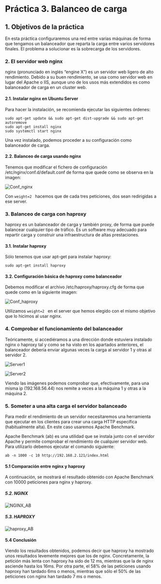 # Práctica 3. Balanceo de carga

## 1. Objetivos de la práctica

En esta práctica configuraremos una red entre varias máquinas de forma que
tengamos un balanceador que reparta la carga entre varios servidores finales.
El problema a solucionar es la sobrecarga de los servidores.

### 2. El servidor web nginx
nginx (pronunciado en inglés “engine X”) es un servidor web ligero de alto rendimiento. Debido a su buen rendimiento, se usa como servidor web en lugar del Apache o IIS, aunque uno de los usos más extendidos es como balanceador de carga en un cluster web.

#### 2.1. Instalar nginx en Ubuntu Server

Para hacer la instalación, se recomienda ejecutar las siguientes
órdenes:
```
sudo apt-get update && sudo apt-get dist-upgrade && sudo apt-get autoremove
sudo apt-get install nginx
sudo systemctl start nginx
```
Una vez instalado, podemos proceder a su configuración como balanceador de carga.

#### 2.2. Balanceo de carga usando nginx
Tenemos que modificar el fichero de configuración /etc/nginx/conf.d/default.conf de forma que quede como se observa en la imagen:

![Conf_nginx](./Images/nginx_default_conf.PNG)

Con ``` weight=2  ``` hacemos que de cada tres peticiones, dos sean redirigidas a ese server.

### 3. Balanceo de carga con haproxy
haproxy es un balanceador de carga y también proxy, de forma que puede balancear cualquier tipo de tráfico.
Es un software muy adecuado para repartir carga y construir una infraestructura de altas prestaciones.

#### 3.1. Instalar haproxy
Sólo tenemos que usar apt-get para instalar haproxy:
```
sudo apt-get install haproxy
```

#### 3.2. Configuración básica de haproxy como balanceador
Debemos modificar el archivo /etc/haproxy/haproxy.cfg de forma que quede como en la siguiente imagen:

![Conf_haproxy](./Images/haproxy_cfg.PNG)

Utilizamos ``` weight=2  ``` en el server que hemos elegido con el mismo objetivo que lo hicimos al usar nginx.

### 4. Comprobar el funcionamiento del balanceador
Teóricamente, si accediéramos a una dirección donde estuviera instalado nginx o haproxy tal y como se ha visto en los apartados anteriores, el balanceador debería enviar algunas veces la carga al servidor 1 y otras al servidor 2.

![Server1](./Images/nginx_maquina_1.PNG)

![Server2](./Images/nginx_maquina_2.PNG)

Viendo las imágenes podemos comprobar que, efectivamente, para una misma ip (192.168.56.44) nos remite a veces a la máquina 1 y otras a la máquina 2.

### 5. Someter a una alta carga el servidor balanceado
Para medir el rendimiento de un servidor necesitaremos una herramienta que ejecutar en los clientes para crear una carga HTTP específica (habitualmente alta). En este caso usaremos Apache Benchmark.

Apache Benchmark (ab) es una utilidad que se instala junto
con el servidor Apache y permite comprobar el rendimiento de cualquier servidor web.
Para utilizarlo debemos ejecutar el comando siguiente:
```
ab -n 1000 -c 10 http://192.168.2.121/index.html
```

#### 5.1 Comparación entre nginx y haproxy

A continuación, se mostrará el resultado obtenido con Apache Benchmark con 10000 peticiones para nginx y haproxy.

##### 5.2. NGINX

![NGINX_AB](./Images/apache_benchmark_nginx.PNG)

##### 5.3. HAPROXY

![haproxy_AB](./Images/apache_benchmark_haproxy.PNG)

#### 5.4 Conclusión

Viendo los resultados obtenidos, podemos decir que haproxy ha mostrado unos resultados levemente mejores que los de nginx. Concretamente, la petición más lenta con haproxy ha sido de 12 ms, mientras que la de nginx asciende hasta los 16ms. Por otra parte, el 58% de las peticiones usando haproxy han tardado 6ms o menos, mientras que sólo el 50% de las peticiones con nginx han tardado 7 ms o menos.
